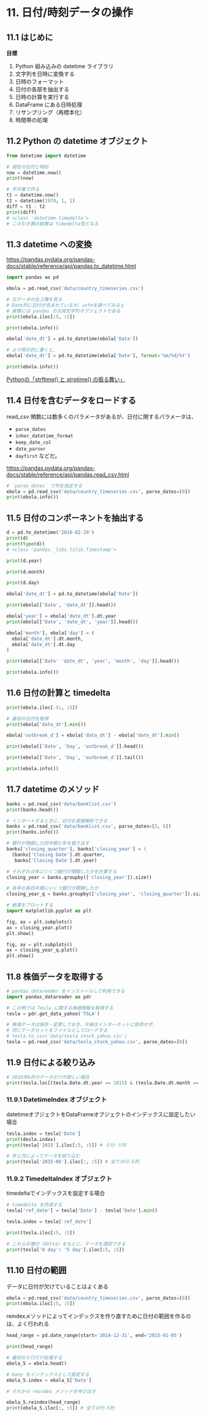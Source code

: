 # 11. 日付/時刻データの操作
## 11.1 はじめに
**目標**
1. Python 組み込みの datetime ライブラリ
2. 文字列を日時に変換する
3. 日時のフォーマット
4. 日付の各部を抽出する
5. 日時の計算を実行する
6. DataFrame にある日時処理
7. リサンプリング（再標本化）
8. 時間帯の処理

## 11.2 Python の datetime オブジェクト

```python
from datetime import datetime
```

```python
# 現在の日付と時刻
now = datetime.now()
print(now)

# 手作業で作る
t1 = datetime.now()
t2 = datetime(1970, 1, 1)
diff = t1 - t2
print(diff)
# <class 'datetime.timedelta'>
# この引き算の結果は timedelta型となる
```

## 11.3 datetime への変換
https://pandas.pydata.org/pandas-docs/stable/reference/api/pandas.to_datetime.html

```python
import pandas as pd

ebola = pd.read_csv('data/country_timeseries.csv')

# 元データの左上隅を見る
# Date列に日付が含まれているが、infoを調べてみると
# 実際には pandas の汎用文字列オブジェクトである
print(ebola.iloc[:5, :5])

print(ebola.info())

ebola['date_dt'] = pd.to_datetime(ebola['Data'])

# より明示的に書くと,
ebola['date_dt'] = pd.to_datetime(ebola['Date'], format='%m/%d/%Y')

print(ebola.info())
```

[Pythonの「strftime() と strptime() の振る舞い」](https://docs.python.org/ja/3/library/datetime.html#strftime-and-strptime-format-codes)

## 11.4 日付を含むデータをロードする
read_csv 関数には数多くのパラメータがあるが、日付に関するパラメータは、
- `parse_dates`
- `inher_datetime_format`
- `keep_date_col`
- `date_parser`
- `dayfirst`
などだ。

https://pandas.pydata.org/pandas-docs/stable/reference/api/pandas.read_csv.html

```python
# `parse_dates` で列を指定する
ebola = pd.read_csv('data/country_timeseries.csv', parse_dates=[0])
print(ebola.info())
```

## 11.5 日付のコンポーネントを抽出する

```python
d = pd.to_datetime('2016-02-29')
print(d)
print(type(d))
# <class 'pandas._libs.tslib.Timestamp'>

print(d.year)

print(d.month)

print(d.day)
```

```python
ebola['date_dt'] = pd.to_datetime(ebola['Date'])

print(ebola[['Date', 'date_dt']].head())

ebola['year'] = ebola['date_dt'].dt.year
print(ebola[['Date', 'date_dt', 'year']].head())

ebola['month'], ebola['day'] = (
  ebola['date_dt'].dt.month,
  ebola['date_dt'].dt.day
)

print(ebola[['Date' 'date_dt', 'year', 'month', 'day']].head())

print(ebola.info())
```

## 11.6 日付の計算と timedelta

```python
print(ebola.iloc[-5:, :5])

# 最初の日付を取得
print(ebola['data_dt'].min())

ebola['outbreak_d'] = ebola['data_dt'] - ebola['date_dt'].min()

print(ebola[['Date', 'Day', 'outbreak_d']].head())

print(ebola[['Date', 'Day', 'outbreak_d']].tail())

print(ebola.info())
```

## 11.7 datetime のメソッド

```python
banks = pd.read_csv('data/banklist.csv')
print(banks.head())
```

```python
# インポートするときに、日付を直接解析できる
banks = pd.read_csv('data/banklist.csv', parse_dates=[5, 6])
print(banks.info())

# 銀行が閉鎖した四半期と年を取り出す
banks['closing_quarter'], banks['closing_year'] = \
  (banks['Closing Date'].dt.quarter,
   banks['Closing Date'].dt.year)

# それぞれの年にいくつ銀行が閉鎖したかを計算する
closing_year = banks.groupby(['closing_year']).size()

# 各年の各四半期にいくつ銀行が閉鎖したか
closing_year_q = banks.groupby(['closing_year', 'closing_quarter']).size()
```

```python
# 結果をプロットする
import matplotlib.pyplot as plt

fig, ax = plt.subplots()
ax = closing_year.plot()
plt.show()

fig, ax = plt.subplots()
ax = closing_year_q.plot()
plt.show()
```

## 11.8 株価データを取得する

```python
# pandas_datareader をインストールして利用できる
import pandas_datareader as pdr

# この例では Tesla に関する株価情報を取得する
tesla = pdr.get_data_yahoo('TSLA')

# 株価データは保存・変更しておき、今後はインターネットに依存せず、
# 同じデータセットをファイルとしてロードする
# tesla.to_csv('data/tesla_stock_yahoo.csv')
tesla = pd.read_csv('data/tesla_stock_yahoo.csv', parse_dates=[0])
```

## 11.9 日付による絞り込み

```python
# 2010年6月のデータだけが欲しい場合
print(tesla.loc[(tesla.Date.dt.year == 2015) & (tesla.Date.dt.month == 6)])
```

### 11.9.1 DatetimeIndex オブジェクト
datetimeオブジェクトをDataFrameオブジェクトのインデックスに設定したい場合

```python
tesla.index = tesla['Date']
print(desla.index)
print(tesla['2015'].iloc[:5, :5]) # ５行-５列
```

```python
# 年と月によってデータを絞り込む
print(tesla['2015-06'].iloc[:, :5]) # 全ての行-5列
```

### 11.9.2 TimedeltaIndex オブジェクト
timedeltaでインデックスを設定する場合

```python
# timedelta を作成する
tesla['ref_date'] = tesla['Date'] - tesla['Date'].min()

tesla.index = tesla['ref_date']

print(tesla.iloc[:5, :5])

# これらの増分（delta）をもとに、データを選択できる
print(tesla['0 day': '5 day'].iloc[:5, :5])
```

## 11.10 日付の範囲
データに日付が欠けていることはよくある

```python
ebola = pd.read_csv('data/country_timeseries.csv', parse_dates=[0])
print(ebola.iloc[:5, :5])
```

reindexメソッドによってインデックスを作り直すために日付の範囲を作るのは、よく行われる

```python
head_range = pd.date_range(start='2014-12-31', end='2015-01-05')

print(head_range)

# 最初の５行だけ処理する
ebola_5 = ebola.head()

# Date をインデックスとして設定する
ebola_5.index = ebola_5['Date']

# それから reindex メソッドを呼び出す

ebola_5.reindex(head_range)
print(ebola_5.iloc[:, :5]) # 全ての行-5列
```


